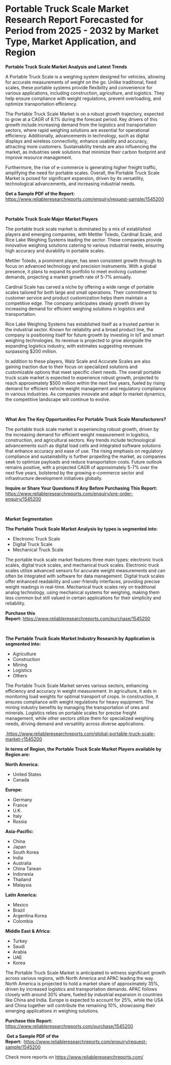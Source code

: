 <p><h1>Portable Truck Scale Market Research Report Forecasted for Period from 2025 -  2032 by Market Type, Market Application, and Region</h1></p><p><strong>Portable Truck Scale Market Analysis and Latest Trends</strong></p>
<p><p>A Portable Truck Scale is a weighing system designed for vehicles, allowing for accurate measurements of weight on the go. Unlike traditional, fixed scales, these portable systems provide flexibility and convenience for various applications, including construction, agriculture, and logistics. They help ensure compliance with weight regulations, prevent overloading, and optimize transportation efficiency.</p><p>The Portable Truck Scale Market is on a robust growth trajectory, expected to grow at a CAGR of 8.1% during the forecast period. Key drivers of this growth include increasing demand from the logistics and transportation sectors, where rapid weighing solutions are essential for operational efficiency. Additionally, advancements in technology, such as digital displays and wireless connectivity, enhance usability and accuracy, attracting more customers. Sustainability trends are also influencing the market, as industries seek solutions that minimize their carbon footprint and improve resource management.</p><p>Furthermore, the rise of e-commerce is generating higher freight traffic, amplifying the need for portable scales. Overall, the Portable Truck Scale Market is poised for significant expansion, driven by its versatility, technological advancements, and increasing industrial needs.</p></p>
<p><strong>Get a Sample PDF of the Report:&nbsp;</strong> <a href="https://www.reliableresearchreports.com/enquiry/request-sample/1545200?utm_campaign=3079&utm_medium=2&utm_source=Github&utm_content=ia&utm_term=08042025&utm_id=portable-truck-scale">https://www.reliableresearchreports.com/enquiry/request-sample/1545200</a></p>
<p>&nbsp;</p>
<p><strong>Portable Truck Scale Major Market Players</strong></p>
<p><p>The portable truck scale market is dominated by a mix of established players and emerging companies, with Mettler Toledo, Cardinal Scale, and Rice Lake Weighing Systems leading the sector. These companies provide innovative weighing solutions catering to various industrial needs, ensuring high accuracy and durability in portable scales.</p><p>Mettler Toledo, a prominent player, has seen consistent growth through its focus on advanced technology and precision instruments. With a global presence, it plans to expand its portfolio to meet evolving customer demands, projecting a market growth rate of 5-7% annually.</p><p>Cardinal Scale has carved a niche by offering a wide range of portable scales tailored for both large and small operations. Their commitment to customer service and product customization helps them maintain a competitive edge. The company anticipates steady growth driven by increasing demand for efficient weighing solutions in logistics and transportation.</p><p>Rice Lake Weighing Systems has established itself as a trusted partner in the industrial sector. Known for reliability and a broad product line, the company is positioning itself for future growth by investing in IoT and smart weighing technologies. Its revenue is projected to grow alongside the expanding logistics industry, with estimates suggesting revenues surpassing $200 million.</p><p>In addition to these players, Walz Scale and Accurate Scales are also gaining traction due to their focus on specialized solutions and customizable options that meet specific client needs. The overall portable truck scale market is expected to experience robust growth, projected to reach approximately $500 million within the next five years, fueled by rising demand for efficient vehicle weight management and regulatory compliance in various industries. As companies innovate and adapt to market dynamics, the competitive landscape will continue to evolve.</p></p>
<p>&nbsp;</p>
<p><strong>What Are The Key Opportunities For Portable Truck Scale Manufacturers?</strong></p>
<p><p>The portable truck scale market is experiencing robust growth, driven by the increasing demand for efficient weight measurement in logistics, construction, and agricultural sectors. Key trends include technological advancements such as digital load cells and integrated software solutions that enhance accuracy and ease of use. The rising emphasis on regulatory compliance and sustainability is further propelling the market, as companies seek to optimize payloads and reduce transportation costs. Future outlook remains positive, with a projected CAGR of approximately 5-7% over the next five years, bolstered by the growing e-commerce sector and infrastructure development initiatives globally.</p></p>
<p><strong>Inquire or Share Your Questions If Any Before Purchasing This Report:</strong> <a href="https://www.reliableresearchreports.com/enquiry/pre-order-enquiry/1545200?utm_campaign=3079&utm_medium=2&utm_source=Github&utm_content=ia&utm_term=08042025&utm_id=portable-truck-scale">https://www.reliableresearchreports.com/enquiry/pre-order-enquiry/1545200</a></p>
<p>&nbsp;</p>
<p><strong>Market Segmentation</strong></p>
<p><strong>The Portable Truck Scale Market Analysis by types is segmented into:</strong></p>
<p><ul><li>Electronic Truck Scale</li><li>Digital Truck Scale</li><li>Mechanical Truck Scale</li></ul></p>
<p><p>The portable truck scale market features three main types: electronic truck scales, digital truck scales, and mechanical truck scales. Electronic truck scales utilize advanced sensors for accurate weight measurements and can often be integrated with software for data management. Digital truck scales offer enhanced readability and user-friendly interfaces, providing precise weight readings in real-time. Mechanical truck scales rely on traditional analog technology, using mechanical systems for weighing, making them less common but still valued in certain applications for their simplicity and reliability.</p></p>
<p><strong>Purchase this Report:&nbsp;</strong><a href="https://www.reliableresearchreports.com/purchase/1545200?utm_campaign=3079&utm_medium=2&utm_source=Github&utm_content=ia&utm_term=08042025&utm_id=portable-truck-scale">https://www.reliableresearchreports.com/purchase/1545200</a></p>
<p>&nbsp;</p>
<p><strong>The Portable Truck Scale Market Industry Research by Application is segmented into:</strong></p>
<p><ul><li>Agriculture</li><li>Construction</li><li>Mining</li><li>Logistics</li><li>Others</li></ul></p>
<p><p>The Portable Truck Scale Market serves various sectors, enhancing efficiency and accuracy in weight measurement. In agriculture, it aids in monitoring load weights for optimal transport of crops. In construction, it ensures compliance with weight regulations for heavy equipment. The mining industry benefits by managing the transportation of ores and minerals. Logistics relies on portable scales for precise freight management, while other sectors utilize them for specialized weighing needs, driving demand and versatility across diverse applications.</p></p>
<p><a href="https://www.reliableresearchreports.com/global-portable-truck-scale-market-r1545200?utm_campaign=3079&utm_medium=2&utm_source=Github&utm_content=ia&utm_term=08042025&utm_id=portable-truck-scale">&nbsp;https://www.reliableresearchreports.com/global-portable-truck-scale-market-r1545200</a></p>
<p><strong>In terms of Region, the Portable Truck Scale Market Players available by Region are:</strong></p>
<p>
    <p> <strong> North America: </strong>
        <ul>
            <li>United States</li>
            <li>Canada</li>
        </ul>
        </p> 
    <p> <strong> Europe: </strong>
        <ul>
            <li>Germany</li>
            <li>France</li>
            <li>U.K.</li>
            <li>Italy</li>
            <li>Russia</li>
        </ul>
        </p> 
    <p> <strong> Asia-Pacific: </strong>
        <ul>
            <li>China</li>
            <li>Japan</li>
            <li>South Korea</li>
            <li>India</li>
            <li>Australia</li>
            <li>China Taiwan</li>
            <li>Indonesia</li>
            <li>Thailand</li>
            <li>Malaysia</li>
        </ul>
        </p> 
    <p> <strong> Latin America: </strong>
        <ul>
            <li>Mexico</li>
            <li>Brazil</li>
            <li>Argentina Korea</li>
            <li>Colombia</li>
        </ul>
        </p> 
    <p> <strong> Middle East & Africa: </strong>
        <ul>
            <li>Turkey</li>
            <li>Saudi</li>
            <li>Arabia</li>
            <li>UAE</li>
            <li>Korea</li>
        </ul>
    </p>
    </p>
<p><p>The Portable Truck Scale Market is anticipated to witness significant growth across various regions, with North America and APAC leading the way. North America is projected to hold a market share of approximately 35%, driven by increased logistics and transportation demands. APAC follows closely with around 30% share, fueled by industrial expansion in countries like China and India. Europe is expected to account for 25%, while the USA and China together will contribute the remaining 10%, showcasing their emerging applications in weighing solutions.</p></p>
<p><strong>Purchase this Report: </strong><a href="https://www.reliableresearchreports.com/purchase/1545200?utm_campaign=3079&utm_medium=2&utm_source=Github&utm_content=ia&utm_term=08042025&utm_id=portable-truck-scale">https://www.reliableresearchreports.com/purchase/1545200</a></p>
<p>&nbsp;<strong>Get a Sample PDF of the Report:&nbsp;&nbsp;</strong><a href="https://www.reliableresearchreports.com/enquiry/request-sample/1545200?utm_campaign=3079&utm_medium=2&utm_source=Github&utm_content=ia&utm_term=08042025&utm_id=portable-truck-scale">https://www.reliableresearchreports.com/enquiry/request-sample/1545200</a></p>
<p><strong></strong></p>
<p>Check more reports on <a href="https://www.reliableresearchreports.com/?utm_campaign=3079&utm_medium=2&utm_source=Github&utm_content=ia&utm_term=08042025&utm_id=portable-truck-scale">https://www.reliableresearchreports.com/</a></p>